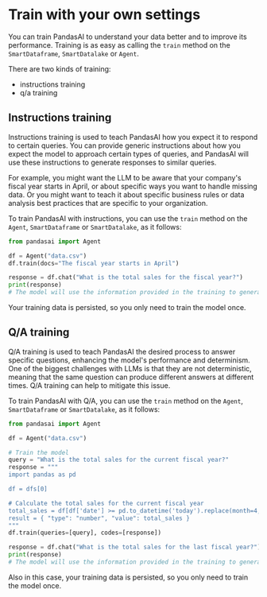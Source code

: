 # Train with your own settings

You can train PandasAI to understand your data better and to improve its performance. Training is as easy as calling the `train` method on the `SmartDataframe`, `SmartDatalake` or `Agent`.

There are two kinds of training:

- instructions training
- q/a training

## Instructions training

Instructions training is used to teach PandasAI how you expect it to respond to certain queries. You can provide generic instructions about how you expect the model to approach certain types of queries, and PandasAI will use these instructions to generate responses to similar queries.

For example, you might want the LLM to be aware that your company's fiscal year starts in April, or about specific ways you want to handle missing data. Or you might want to teach it about specific business rules or data analysis best practices that are specific to your organization.

To train PandasAI with instructions, you can use the `train` method on the `Agent`, `SmartDataframe` or `SmartDatalake`, as it follows:

```python
from pandasai import Agent

df = Agent("data.csv")
df.train(docs="The fiscal year starts in April")

response = df.chat("What is the total sales for the fiscal year?")
print(response)
# The model will use the information provided in the training to generate a response
```

Your training data is persisted, so you only need to train the model once.

## Q/A training

Q/A training is used to teach PandasAI the desired process to answer specific questions, enhancing the model's performance and determinism. One of the biggest challenges with LLMs is that they are not deterministic, meaning that the same question can produce different answers at different times. Q/A training can help to mitigate this issue.

To train PandasAI with Q/A, you can use the `train` method on the `Agent`, `SmartDataframe` or `SmartDatalake`, as it follows:

```python
from pandasai import Agent

df = Agent("data.csv")

# Train the model
query = "What is the total sales for the current fiscal year?"
response = """
import pandas as pd

df = dfs[0]

# Calculate the total sales for the current fiscal year
total_sales = df[df['date'] >= pd.to_datetime('today').replace(month=4, day=1)]['sales'].sum()
result = { "type": "number", "value": total_sales }
"""
df.train(queries=[query], codes=[response])

response = df.chat("What is the total sales for the last fiscal year?")
print(response)
# The model will use the information provided in the training to generate a response
```

Also in this case, your training data is persisted, so you only need to train the model once.
